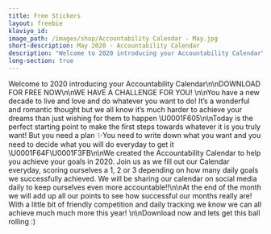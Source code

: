 ```yaml
---
title: Free Stickers
layout: freebie
klaviyo_id:
image_path: /images/shop/Accountability Calendar - May.jpg
short-description: May 2020 - Accountability Calendar
description: "Welcome to 2020 introducing your Accountability Calendar\n\nDOWNLOAD FOR FREE NOW\n\nWE HAVE A CHALLENGE FOR YOU! \n\nYou have a new decade to live and love and do whatever you want to do! It’s a wonderful and romantic thought but we all know it’s much harder to achieve your dreams than just wishing for them to happen \U0001F605\n\nToday is the perfect starting point to make the first steps towards whatever it is you truly want! But you need a plan ✨You need to write down what you want and you need to decide what you will do everyday to get it \U0001F64F\U0001F3FB\n\nWe created the Accountability Calendar to help you achieve your goals in 2020. Join us as we fill out our Calendar everyday, scoring ourselves a 1, 2 or 3 depending on how many daily goals we successfully achieved. We will be sharing our calendar on social media daily to keep ourselves even more accountable!!\n\nAt the end of the month we will add up all our points to see how successful our months really are! With a little bit of friendly competition and daily tracking we know we can all achieve much much more this year! \n\nDownload now and lets get this ball rolling :)"
long-section: true
---
```


Welcome to 2020 introducing your Accountability Calendar\n\nDOWNLOAD FOR FREE NOW\n\nWE HAVE A CHALLENGE FOR YOU! \n\nYou have a new decade to live and love and do whatever you want to do! It’s a wonderful and romantic thought but we all know it’s much harder to achieve your dreams than just wishing for them to happen \U0001F605\n\nToday is the perfect starting point to make the first steps towards whatever it is you truly want! But you need a plan ✨You need to write down what you want and you need to decide what you will do everyday to get it \U0001F64F\U0001F3FB\n\nWe created the Accountability Calendar to help you achieve your goals in 2020. Join us as we fill out our Calendar everyday, scoring ourselves a 1, 2 or 3 depending on how many daily goals we successfully achieved. We will be sharing our calendar on social media daily to keep ourselves even more accountable!!\n\nAt the end of the month we will add up all our points to see how successful our months really are! With a little bit of friendly competition and daily tracking we know we can all achieve much much more this year! \n\nDownload now and lets get this ball rolling :)
